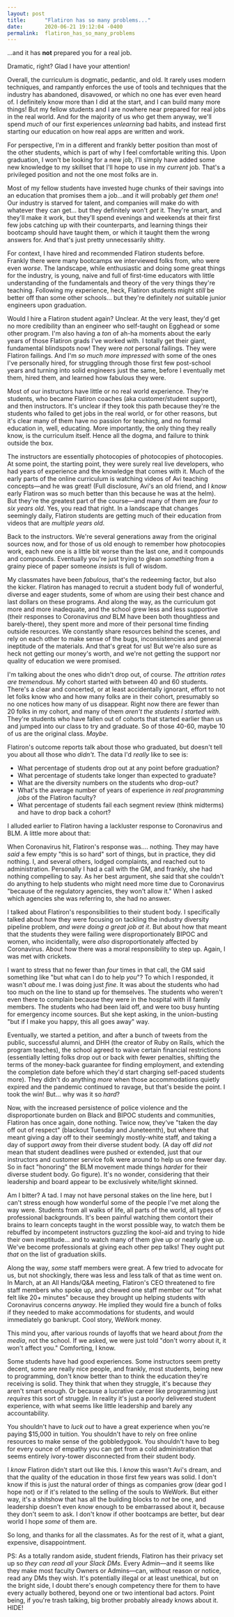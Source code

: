 ```yaml
---
layout: post
title:      "Flatiron has so many problems..."
date:       2020-06-21 19:12:04 -0400
permalink:  flatiron_has_so_many_problems
---
```


...and it has **not** prepared you for a real job.

Dramatic, right? Glad I have your attention!

Overall, the curriculum is dogmatic, pedantic, and old. It rarely uses modern techniques, and rampantly enforces the use of tools and techniques that the industry has abandoned, disavowed, or which no one has ever even heard of. I definitely know more than I did at the start, and I can build many more things! But my fellow students and I are nowhere near prepared for real jobs in the real world. And for the majority of us who get them anyway, we'll spend *much* of our first experiences *unlearning* bad habits, and instead first starting our education on how real apps are written and work.

For perspective, I'm in a different and frankly better position than most of the other students, which is part of why I feel comfortable writing this. Upon graduation, I won't be looking for a new job, I'll simply have added some new knowledge to my skillset that I'll hope to use in my *current* job. That's a privileged position and not the one most folks are in. 

Most of my fellow students have invested huge chunks of their savings into an education that promises them a job...and it will probably *get them one*! Our industry is starved for talent, and companies will make do with whatever they can get... but they definitely won't *get* it. They're smart, and they'll make it work, but they'll spend evenings and weekends at their first few jobs catching up with their counterparts, and learning things their bootcamp should have taught them, or which it taught them the wrong answers for. And that's just pretty unnecessarily shitty. 

For context, I have hired and recommended Flatiron students before. Frankly there were many bootcamps we interviewed folks from, who were even *worse*. The landscape, while enthusiastic and doing some great things for the industry, is young, naive and full of first-time educators with little understanding of the fundamentals and theory of the very things they're teaching. Following my experience, heck, Flatiron students might *still* be better off than some other schools... but they're definitely *not* suitable junior engineers upon graduation. 

Would I hire a Flatiron student again? Unclear. At the very least, they'd get no more credibility than an engineer who self-taught on Egghead or some other program. I'm also having a *ton* of ah-ha moments about the early years of those Flatiron grads I've worked with. I totally get their giant, fundamental blindspots now! They were *not* personal failings. They were Flatiron failings. And I'm *so much more impressed* with some of the ones I've personally hired, for struggling through those first few post-school years and turning into solid engineers just the same, before I eventually met them, hired them, and learned how fabulous they were.

Most of our instructors have little or no real world experience. They're students, who became Flatiron coaches (aka customer/student support), and then instructors. It's unclear if they took this path because they're the students who failed to get jobs in the real world, or for other reasons, but it's clear many of them have no passion for teaching, and no formal education in, well, educating. More importantly, the only thing they really know, is the curriculum itself. Hence all the dogma, and failure to think outside the box. 

The instructors are essentially photocopies of photocopies of photocopies. At some point, the starting point, they were surely real live developers, who had years of experience and the knowledge that comes with it. Much of the early parts of the online curriculum is watching videos of Avi teaching concepts—and he was great! (Full disclosure, Avi's an old friend, and I *know* early Flatiron was so much better than this because he was at the helm). But they're the greatest part of the course—and many of them are *four to six years old*. Yes, you read that right. In a landscape that changes seemingly daily, Flatiron students are getting much of their education from videos that are *multiple years old*.

Back to the instructors. We're several generations away from the original sources now, and for those of us old enough to remember how photocopies work, each new one is a little bit worse than the last one, and it compounds and compounds. Eventually you're just trying to glean *something* from a grainy piece of paper someone *insists* is full of wisdom. 

My classmates have been *fabulous*, that's the redeeming factor, but also the kicker. Flatiron has managed to recruit a student body full of wonderful, diverse and eager students, some of whom are using their best chance and last dollars on these programs. And along the way, as the curriculum got more and more inadequate, and the school grew less and less supportive (their responses to Coronavirus *and* BLM have been both thoughtless and barely-there), they spent more and more of their personal time finding outside resources. We constantly share resources behind the scenes, and rely on each other to make sense of the bugs, inconsistencies and general ineptitude of the materials. And that's great for us! But we're also sure as heck not getting our money's worth, and we're not getting the support nor quality of education we were promised.

I'm talking about the ones who didn't drop out, of course. *The attrition rates are tremendous*.  My cohort started with between 40 and 60 students. There's a clear and concerted, or at least accidentally ignorant, effort to not let folks know who and how many folks are in their cohort, presumably so no one notices how many of us disappear. Right now there are fewer than 20 folks in my cohort, and many of them *aren't the students I started with*. They're students who have fallen out of cohorts that started earlier than us and jumped into our class to try and graduate. So of those 40-60, maybe 10 of us are the original class. *Maybe*.

Flatiron's outcome reports talk about those who graduated, but doesn't tell you about all those who *didn't*. The data I'd *really* like to see is:
* What percentage of students drop out at any point before graduation? 
* What percentage of students take longer than expected to graduate?
* What are the diversity numbers on the students who drop-out? 
* What's the average number of years of experience *in real programming jobs* of the Flatiron faculty?
* What percentage of students fail each segment review (think midterms) and have to drop back a cohort?

I alluded earlier to Flatiron having a lackluster response to Coronavirus and BLM. A little more about that:

When Coronavirus hit, Flatiron's response was.... nothing. They may have *said* a few empty "this is so hard" sort of things, but in practice, they did nothing. I, and several others, lodged complaints, and reached out to administration. Personally I had a call with the GM, and frankly, she had nothing compelling to say. As her best argument, she said that she couldn't do anything to help students who might need more time due to Coronavirus "because of the regulatory agencies, they won't allow it." When I asked which agencies she was referring to, she had no answer. 

I talked about Flatiron's responsibilities to their student body. I specifically talked about how they were focusing on tackling the industry diversity pipeline problem, *and were doing a great job at it*. But about how that meant that the students they were failing were disproportionately BIPOC and women, who incidentally, were *also* disproportionately affected by Coronavirus. About how there was a moral responsibility to step up. Again, I was met with crickets.

I want to stress that no fewer than *four* times in that call, the GM said something like "but what can I do to help *you*"? To which I responded, it wasn't *about* me. I was doing just *fine*. It was about the students who had too much on the line to stand up for themselves. The students who weren't even there to complain because they were in the hospital with ill family members. The students who had been laid off, and were too busy hunting for emergency income sources. But she kept asking, in the union-busting "but if I make you happy, this all goes away" way. 
 
Eventually, we started a petition, and after a bunch of tweets from the public, successful alumni, and DHH (the creator of Ruby on Rails, which the program teaches), the school agreed to waive certain financial restrictions (essentially letting folks drop out or back with fewer penalties, shifting the terms of the money-back guarantee for finding employment, and extending the completion date before which they'd start charging self-paced students more). They didn't do anything *more* when those accommodations quietly expired and the pandemic continued to ravage, but that's beside the point. I took the win! But... why was it so *hard*?  

Now, with the increased persistence of police violence and the disproportionate burden on Black and BIPOC students and communities, Flatiron has once again, done nothing. Twice now, they've "taken the day off out of respect" (blackout Tuesday and Juneteenth), but where that meant giving a day off to their seemingly mostly-white staff, and taking a day of support *away* from their diverse student body. (A day off *did not* mean that student deadlines were pushed or extended, just that our instructors and customer service folk were around to help us one fewer day. So in fact "honoring" the BLM movement made things *harder* for their diverse student body. Go figure). It's no wonder, considering that their leadership and board appear to be exclusively white/light skinned.

Am I bitter? A tad. I may not have personal stakes on the line here, but I can't stress enough how wonderful some of the people I've met along the way were. Students from all walks of life, all parts of the world, all types of professional backgrounds. It's been painful watching them contort their brains to learn concepts taught in the worst possible way, to watch them be rebuffed by incompetent instructors guzzling the kool-aid and trying to hide their own ineptitude... and to watch many of them give up or nearly give up. We've become professionals at giving each other pep talks! They ought put *that* on the list of graduation skills.

Along the way, *some* staff members were great. A few tried to advocate for us, but not shockingly, there was less and less talk of that as time went on. In March, at an All Hands/Q&A meeting, Flatiron's CEO threatened to fire staff members who spoke up, and chewed one staff member out "for what felt like 20+ minutes" because they brought up helping students with Coronavirus concerns *anyway*. He implied they would fire a bunch of folks if they needed to make accommodations for students, and would immediately go bankrupt. Cool story, WeWork money.  

This mind you, after various rounds of layoffs that we heard about *from the media*, not the school. If we asked, we were just told "don't worry about it, it won't affect you." Comforting, I know.

Some students have had good experiences. Some instructors seem pretty decent, some are really nice people, and frankly, most students, being new to programming, don't know better than to think the education they're receiving is solid. They think that when they struggle, it's because *they* aren't smart enough. Or because a lucrative career like programming just *requires* this sort of struggle. In reality it's just a poorly delivered student experience, with what seems like little leadership and barely any accountability. 
 
You shouldn't have to *luck out* to have a great experience when you're paying $15,000 in tuition. You shouldn't have to rely on free online resources to make sense of the gobbledygook. You shouldn't have to beg for every ounce of empathy you can get from a cold administration that seems entirely ivory-tower disconnected from their student body.

I *know* Flatiron didn't start out like this. I *know* this wasn't Avi's dream, and that the quality of the education in those first few years was solid. I don't know if this is just the natural order of things as companies grow (dear god I hope not) or if it's related to the selling of the souls to WeWork. But either way, it's a shitshow that has all the building blocks to *not* be one, and leadership doesn't even *know* enough to be embarrassed about it, because they don't seem to ask. I don't know if other bootcamps are better, but dear world I hope *some* of them are.

So long, and thanks for all the classmates. As for the rest of it, what a giant, expensive, disappointment.

PS: As a totally random aside, student friends, Flatiron has their privacy set up so *they can read all your Slack DMs*. Every Admin—and it seems like they make most faculty Owners or Admins—can, without reason or notice, read any DMs they wish. It's potentially illegal or at least unethical, but on the bright side, I doubt there's enough competency there for them to have every actually bothered, beyond one or two intentional bad actors. Point being, if you're trash talking, big brother probably already knows about it. HIDE!
 


